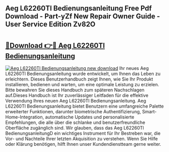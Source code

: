 ## Aeg L62260Tl Bedienungsanleitung Free Pdf Download - Part-yZf New Repair Owner Guide - User Service Edition Zv82O

# <h2><a href="http://df3sa0k.blite.top/?on=Aeg+L62260Tl+Bedienungsanleitung">🔗Download 👉🔴 Aeg L62260Tl Bedienungsanleitung</a></h2>

[![Aeg L62260Tl Bedienungsanleitung new download](https://i.imgur.com/lujVjoI.png)](http://df3sa0k.blite.top/?on=Aeg+L62260Tl+Bedienungsanleitung)
Ihr neues Aeg L62260Tl Bedienungsanleitung wurde entwickelt, um Ihnen das Leben zu erleichtern. Dieses Benutzerhandbuch zeigt Ihnen, wie Sie Ihr Produkt installieren, bedienen und warten, um eine optimale Leistung zu erzielen. Bitte bewahren Sie dieses Handbuch zum späteren Nachschlagen auf.Dieses Handbuch ist Ihr zuverlässiger Leitfaden für die effektive Verwendung Ihres neuen Aeg L62260Tl Bedienungsanleitung. Aeg L62260Tl Bedienungsanleitung bietet Benutzern eine umfangreiche Palette erweiterter Funktionen, darunter biometrische Authentifizierung, Smart-Home-Integration, automatische Updates und personalisierte Empfehlungen, die alle über die schlanke und benutzerfreundliche Oberfläche zugänglich sind. Wir glauben, dass das Aeg L62260Tl BedienungsanleitungD ein wichtiges Instrument für Ihr Bestreben war, die Vor- und Nachteile Ihrer letzten Akquisition zu verstehen. Wenn Sie Hilfe oder Klärung benötigen, hilft Ihnen unser Kundendienstteam gerne weiter.

